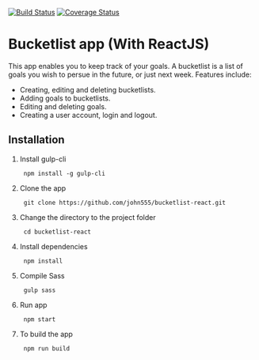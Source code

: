 [![Build Status](https://travis-ci.org/john555/bucketlist-react.svg?branch=develop)](https://travis-ci.org/john555/bucketlist-react)
[![Coverage Status](https://coveralls.io/repos/github/john555/bucketlist-react/badge.svg?branch=ch-fix-tests)](https://coveralls.io/github/john555/bucketlist-react?branch=ch-fix-tests)

# Bucketlist app (With ReactJS)
This app enables you to keep track of your goals. A bucketlist is a list of goals you wish to persue in the future, or just next week. Features include:

- Creating, editing and deleting bucketlists.
- Adding goals to bucketlists.
- Editing and deleting goals.
- Creating a user account, login and logout.

## Installation
1. Install gulp-cli

        npm install -g gulp-cli

2. Clone the app

        git clone https://github.com/john555/bucketlist-react.git

3. Change the directory to the project folder

        cd bucketlist-react

4. Install dependencies

        npm install

5. Compile Sass

        gulp sass

6. Run app

        npm start

7. To build the app

        npm run build


